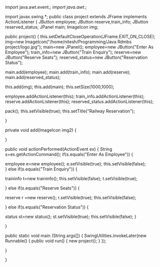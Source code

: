 
import java.awt.event.*; 
import java.awt.*; 
 
import javax.swing.*; 
public class project extends JFrame  implements ActionListener 
{ 
JButton employee; 
JButton reserve,train_info; 
JButton reserved_status; 
JPanel main; 
ImageIcon img; 
 
public project() 
{ 
 this.setDefaultCloseOperation(JFrame.EXIT_ON_CLOSE); 
img=new ImageIcon("/home/nitesh/Programming/Java Rdmbs project/logo.jpg"); 
main=new JPanel(); 
employee=new JButton("Enter As Employee"); 
train_info=new JButton("Train Enquiry"); 
reserve=new JButton("Reserve Seats"); 
reserved_status=new JButton("Reservation Status"); 
 
main.add(employee); 
main.add(train_info); 
main.add(reserve); 
main.add(reserved_status); 
 
this.add(img); 
this.add(main); 
this.setSize(1000,1000); 
 
 
employee.addActionListener(this); 
train_info.addActionListener(this); 
reserve.addActionListener(this); 
reserved_status.addActionListener(this); 
 
 
 
pack(); 
this.setVisible(true); 
this.setTitle("Railway Reservation"); 
 
 
} 
 
 
 
private void add(ImageIcon img2) { 
  
 
 
} 
 
 
 
 
public void actionPerformed(ActionEvent ex) 
{ 
String s=ex.getActionCommand(); 
if(s.equals("Enter As Employee")) 
{ 
 
 employee e=new employee(); 
 e.setVisible(true); 
 this.setVisible(false);  
} 
else if(s.equals("Train Enquiry")) 
{ 
 
 traininfo t=new traininfo(); 
 this.setVisible(false); 
 t.setVisible(true); 
  
} 
else if(s.equals("Reserve Seats")) 
{ 
   
reserve r =new reserve(); 
r.setVisible(true); 
this.setVisible(false); 
 
} 
else if(s.equals("Reservation Status")) 
{ 
  
status st=new status(); 
st.setVisible(true); 
this.setVisible(false); 
} 
 
} 
 
 
public static void main (String args[]) 
{ 
  SwingUtilities.invokeLater(new Runnable() 
  { 
   public void run() 
   { 
    new project(); 
   } 
  }); 
  
  
  
  
} 
 
}
